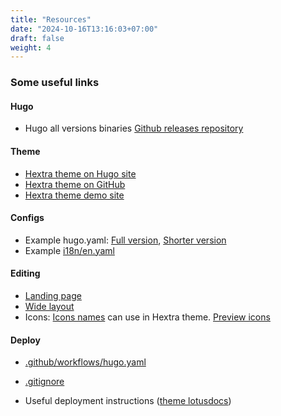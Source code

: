 ```yaml
---
title: "Resources"
date: "2024-10-16T13:16:03+07:00"
draft: false
weight: 4
---
```


### Some useful links

#### Hugo

- Hugo all versions binaries [Github releases repository](https://github.com/gohugoio/hugo/releases)

#### Theme

- [Hextra theme on Hugo site](https://themes.gohugo.io/themes/hextra/)
- [Hextra theme on GitHub](https://github.com/imfing/hextra)
- [Hextra theme demo site](https://imfing.github.io/hextra/)

#### Configs

- Example hugo.yaml:
  [Full version](https://github.com/imfing/hextra/blob/main/exampleSite/hugo.yaml),
  [Shorter version](https://github.com/imfing/hextra-starter-template/blob/main/hugo.yaml)
- Example [i18n/en.yaml](https://github.com/imfing/hextra/blob/main/i18n/en.yaml)

#### Editing

- [Landing page](https://github.com/imfing/hextra/discussions/411)
- [Wide layout](https://github.com/imfing/hextra/blob/main/layouts/_default/wide.html)
- Icons:
  [Icons names](https://github.com/imfing/hextra/blob/main/data/icons.yaml) can use in Hextra theme.
  [Preview icons](https://heroicons.com/)

#### Deploy

- [.github/workflows/hugo.yaml](https://github.com/imfing/hextra-starter-template/blob/main/.github/workflows/pages.yaml)

- [.gitignore](https://github.com/imfing/hextra/blob/main/.gitignore)

- Useful deployment instructions ([theme lotusdocs](https://lotusdocs.dev/docs/deployment/platforms/github-pages/))
